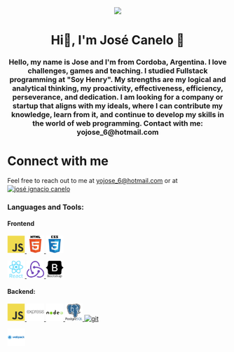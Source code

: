 <div id="header" align="center">
  <img src="https://media.giphy.com/media/v1.Y2lkPTc5MGI3NjExYjdiMmVmNjk2NzI5NDA1ODcxOTk4NGY1YWZhZjRiOTJlNjQxYWNkNyZjdD1n/CuuSHzuc0O166MRfjt/giphy.gif" width="200">
  <h1 align="center"> Hi👋, I'm José Canelo 🚀</h1>
  <h3 align="center">
 Hello, my name is Jose and I'm from Cordoba, Argentina. I love challenges, games and teaching. I studied Fullstack programming at "Soy Henry". My strengths are my logical and analytical  thinking, my proactivity, effectiveness, efficiency, perseverance, and dedication. I am looking for a company or startup that aligns with my ideals, where I can contribute my knowledge, learn from it, and continue to develop my skills in the world of web programming.
Contact with me: yojose_6@hotmail.com
  </h3>
</div>
<div>
  <h1>Connect with me</h1>
  Feel free to reach out to me at <a href="mailto:yojose_6@hotmail.com">yojose_6@hotmail.com</a> or at <a href="https://www.linkedin.com/in/josé-ignacio-canelo-06ba71223/" target="blank"><img align="center" src="https://raw.githubusercontent.com/rahuldkjain/github-profile-readme-generator/master/src/images/icons/Social/linked-in-alt.svg" alt="josé ignacio canelo" height="15" width="20" /></a>
</div>

<h3 align="left">Languages and Tools:</h3>
<h4 align="left">Frontend</h4>
<p align="left">
  <a href="https://developer.mozilla.org/en-US/docs/Web/JavaScript" target="_blank" rel="noreferrer"> <img src="https://raw.githubusercontent.com/devicons/devicon/master/icons/javascript/javascript-original.svg" alt="javascript" width="40" height="40"/> </a>
    <a href="https://www.w3.org/html/" target="_blank" rel="noreferrer"> <img src="https://raw.githubusercontent.com/devicons/devicon/master/icons/html5/html5-original-wordmark.svg" alt="html5" width="40" height="40"/> </a>
    <a href="https://www.w3schools.com/css/" target="_blank" rel="noreferrer"> <img src="https://raw.githubusercontent.com/devicons/devicon/master/icons/css3/css3-original-wordmark.svg" alt="css3" width="40" height="40"/> </a>
  
  <a href="https://reactjs.org/" target="_blank" rel="noreferrer"> <img src="https://raw.githubusercontent.com/devicons/devicon/master/icons/react/react-original-wordmark.svg" alt="react" width="40" height="40"/> </a>
    <a href="https://redux.js.org" target="_blank" rel="noreferrer"> <img src="https://raw.githubusercontent.com/devicons/devicon/master/icons/redux/redux-original.svg" alt="redux" width="40" height="40"/> </a>
<a href="https://getbootstrap.com" target="_blank" rel="noreferrer"> <img src="https://raw.githubusercontent.com/devicons/devicon/master/icons/bootstrap/bootstrap-plain-wordmark.svg" alt="bootstrap" width="40" height="40"/> </a>
</p>

<h4 align="left">Backend:</h4>
<p align="left"> 
  <a href="https://developer.mozilla.org/en-US/docs/Web/JavaScript" target="_blank" rel="noreferrer"> <img src="https://raw.githubusercontent.com/devicons/devicon/master/icons/javascript/javascript-original.svg" alt="javascript" width="40" height="40"/> </a>
  <a href="https://expressjs.com" target="_blank" rel="noreferrer"> <img src="https://raw.githubusercontent.com/devicons/devicon/master/icons/express/express-original-wordmark.svg" alt="express" width="40" height="40"/> </a>
    <a href="https://nodejs.org" target="_blank" rel="noreferrer"> <img src="https://raw.githubusercontent.com/devicons/devicon/master/icons/nodejs/nodejs-original-wordmark.svg" alt="nodejs" width="40" height="40"/> </a>
  <a href="https://www.postgresql.org" target="_blank" rel="noreferrer"> <img src="https://raw.githubusercontent.com/devicons/devicon/master/icons/postgresql/postgresql-original-wordmark.svg" alt="postgresql" width="40" height="40"/> </a>
    <a href="https://git-scm.com/" target="_blank" rel="noreferrer"> <img src="https://www.vectorlogo.zone/logos/git-scm/git-scm-icon.svg" alt="git" width="40" height="40"/></p>
</p>


<p align="left">

  <a href="https://webpack.js.org" target="_blank" rel="noreferrer"> <img src="https://raw.githubusercontent.com/devicons/devicon/d00d0969292a6569d45b06d3f350f463a0107b0d/icons/webpack/webpack-original-wordmark.svg" alt="webpack" width="40" height="40"/> </a>



